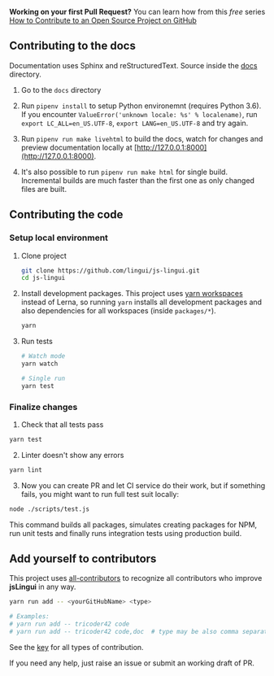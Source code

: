 **Working on your first Pull Request?** You can learn how from this *free* series [How to Contribute to an Open Source Project on GitHub](https://egghead.io/series/how-to-contribute-to-an-open-source-project-on-github)

## Contributing to the docs

Documentation uses Sphinx and reStructuredText. Source inside the
[docs](https://github.com/lingui/js-lingui/tree/stable-2.x/docs) directory.

1. Go to the `docs` directory

2. Run `pipenv install` to setup Python environemnt (requires Python 3.6).
   If you encounter `ValueError('unknown locale: %s' % localename)`,
   run `export LC_ALL=en_US.UTF-8`, `export LANG=en_US.UTF-8` and try again.

3. Run `pipenv run make livehtml` to build the docs, watch for changes and preview
   documentation locally at [http://127.0.0.1:8000](http://127.0.0.1:8000).

4. It's also possible to run `pipenv run make html` for single build. Incremental builds
   are much faster than the first one as only changed files are built.

## Contributing the code

### Setup local environment

1. Clone project

   ```sh
   git clone https://github.com/lingui/js-lingui.git
   cd js-lingui
   ```

2. Install development packages. This project uses
   [yarn workspaces](https://yarnpkg.com/lang/en/docs/workspaces/) instead of Lerna,
   so running `yarn` installs all development packages and also dependencies for all
   workspaces (inside `packages/*`).

   ```sh
   yarn
   ```

3. Run tests

   ```sh
   # Watch mode
   yarn watch

   # Single run
   yarn test
   ```

### Finalize changes 

1. Check that all tests pass

```bash
yarn test
```

2. Linter doesn't show any errors

```bash
yarn lint
```

3. Now you can create PR and let CI service do their work, but if something
fails, you might want to run full test suit locally:

```bash
node ./scripts/test.js
```

This command builds all packages, simulates creating packages for NPM, run unit tests
and finally runs integration tests using production build.

## Add yourself to contributors

This project uses [all-contributors](https://github.com/kentcdodds/all-contributors) to
recognize all contributors who improve **jsLingui** in any way.

```bash
yarn run add -- <yourGitHubName> <type>

# Examples:
# yarn run add -- tricoder42 code
# yarn run add -- tricoder42 code,doc  # type may be also comma separated value
```

See the [key](https://github.com/jfmengels/all-contributors-cli#addupdate-contributors)
for all types of contribution.

If you need any help, just raise an issue or submit an working draft of PR.
